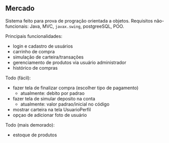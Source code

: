 ## Mercado

Sistema feito para prova de progração orientada a objetos. Requisitos não-funcionais: Java, MVC, `javax.swing`, postgreeSQL, POO.

Principais funcionalidades:

- login e cadastro de usuários
- carrinho de compra
- simulação de carteira/transações
- gerenciamento de produtos via usuário administrador
- histórico de compras

Todo (fácil):

- fazer tela de finalizar compra (escolher tipo de pagamento)
    - atualmente: debito por padrao
- fazer tela de simular deposito na conta
    - atualmente: valor padrao/inicial no código
- mostrar carteira na tela UsuarioPerfil
- opçao de adicionar foto de usuário

 Todo (mais demorado):
 - estoque de produtos
